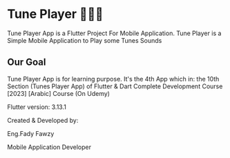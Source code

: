 # Tune Player 🎵🎹🎶

Tune Player App is a Flutter Project For Mobile Application.
Tune Player is a Simple Mobile Application to Play some Tunes Sounds

## Our Goal

Tune Player App is for learning purpose.
It's the 4th App which in:
the 10th Section (Tunes Player App)
of Flutter & Dart Complete Development Course [2023] [Arabic] Course (On Udemy)

Flutter version: 3.13.1

Created & Developed by:

Eng.Fady Fawzy

Mobile Application Developer
